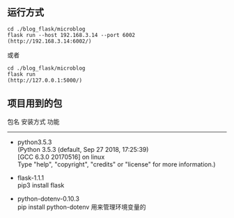 ## 运行方式
```
cd ./blog_flask/microblog
flask run --host 192.168.3.14 --port 6002
(http://192.168.3.14:6002/)
```
或者
```
cd ./blog_flask/microblog
flask run
(http://127.0.0.1:5000/)
```
## 项目用到的包
包名 安装方式 功能<br>
***
* python3.5.3  
(Python 3.5.3 (default, Sep 27 2018,   17:25:39)  
[GCC 6.3.0 20170516] on linux  
Type "help", "copyright", "credits" or   "license" for more information.) 

* flask-1.1.1 <br>pip3 install flask

* python-dotenv-0.10.3<br>pip install python-dotenv 用来管理环境变量的


